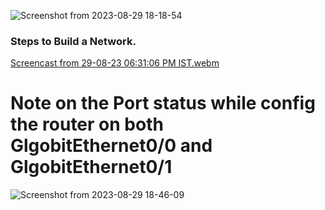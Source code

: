 ![Screenshot from 2023-08-29 18-18-54](https://github.com/KKBUGHUNTER/Networks_Lab/assets/91019132/3a8323f6-f2ea-48b1-b961-df3ce8104ac5)


### Steps to Build a Network.
[Screencast from 29-08-23 06:31:06 PM IST.webm](https://github.com/KKBUGHUNTER/Networks_Lab/assets/91019132/50105fa4-faf6-4f48-bc69-99635b761aa8)
# Note on the **Port status** while config the router on both **GlgobitEthernet0/0 and GlgobitEthernet0/1**
![Screenshot from 2023-08-29 18-46-09](https://github.com/KKBUGHUNTER/Networks_Lab/assets/91019132/a2cd935b-4524-4b3b-82e3-13cdfbe00b7c)

